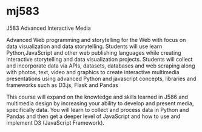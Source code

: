 # mj583
J583 Advanced Interactive Media

Advanced Web programming and storytelling for the Web with focus on data visualization and data storytelling. Students will use learn Python,JavaScript and other web publishing languages while creating interactive storytelling and data visualization projects. Students will collect and incorporate data via APIs, datasets, databases and web scraping along with photos, text, video and graphics to create interactive multimedia presentations using advanced Python and javascript concepts, libraries and frameworks such as D3.js, Flask and Pandas 

This course will expand on the knowledge and skills learned in J586 and multimedia design by increasing your ability to develop and present media, specifically data. You will learn to collect and process data in Python and Pandas and then get  a deeper level of JavaScript and how to use and implement D3 (JavaScript Framework).
